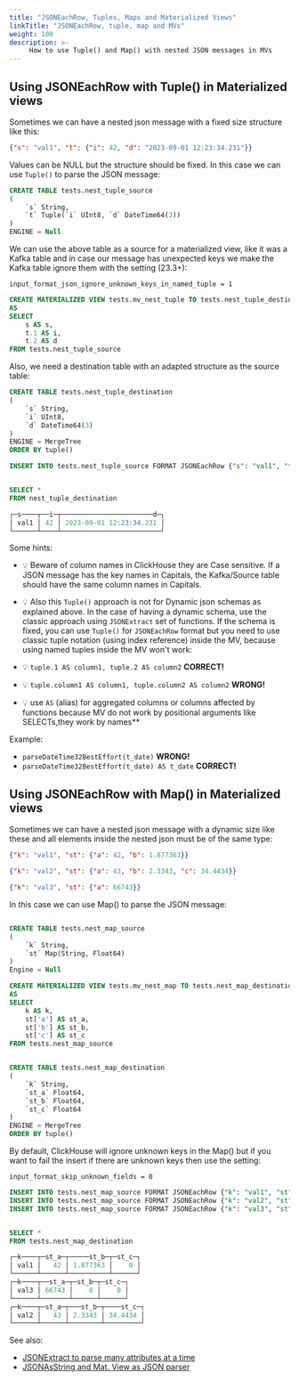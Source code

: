 ```yaml
---
title: "JSONEachRow, Tuples, Maps and Materialized Views"
linkTitle: "JSONEachRow, tuple, map and MVs"
weight: 100
description: >-
     How to use Tuple() and Map() with nested JSON messages in MVs
---
```


## Using JSONEachRow with Tuple() in Materialized views

Sometimes we can have a nested json message with a fixed size structure like this:

```json
{"s": "val1", "t": {"i": 42, "d": "2023-09-01 12:23:34.231"}}
```

Values can be NULL but the structure should be fixed. In this case we can use `Tuple()` to parse the JSON message:

```sql
CREATE TABLE tests.nest_tuple_source
(
    `s` String,
    `t` Tuple(`i` UInt8, `d` DateTime64(3))
)
ENGINE = Null 
```

We can use the above table as a source for a materialized view, like it was a Kafka table and in case our message has unexpected keys we make the Kafka table ignore them with the setting (23.3+):

`input_format_json_ignore_unknown_keys_in_named_tuple = 1`

```sql
CREATE MATERIALIZED VIEW tests.mv_nest_tuple TO tests.nest_tuple_destination
AS
SELECT
    s AS s,
    t.1 AS i,
    t.2 AS d
FROM tests.nest_tuple_source
```

Also, we need a destination table with an adapted structure as the source table:

```sql
CREATE TABLE tests.nest_tuple_destination
(
    `s` String,
    `i` UInt8, 
    `d` DateTime64(3)
)
ENGINE = MergeTree
ORDER BY tuple()

INSERT INTO tests.nest_tuple_source FORMAT JSONEachRow {"s": "val1", "t": {"i": 42, "d": "2023-09-01 12:23:34.231"}}


SELECT *
FROM nest_tuple_destination

┌─s────┬──i─┬───────────────────────d─┐
│ val1 │ 42 │ 2023-09-01 12:23:34.231 │
└──────┴────┴─────────────────────────┘
```

Some hints:

- 💡 Beware of column names in ClickHouse they are Case sensitive.  If a JSON message has the key names in Capitals, the Kafka/Source table should have the same column names in Capitals.

- 💡 Also this `Tuple()` approach is not for Dynamic json schemas as explained above. In the case of having a dynamic schema, use the classic approach using `JSONExtract` set of functions. If the schema is fixed, you can use `Tuple()` for `JSONEachRow` format but you need to use classic tuple notation (using index reference) inside the MV, because using named tuples inside the MV won't work:

- 💡 `tuple.1 AS column1, tuple.2 AS column2` **CORRECT!**
- 💡 `tuple.column1 AS column1, tuple.column2 AS column2` **WRONG!**
- 💡 use `AS` (alias) for aggregated columns or columns affected by functions because MV do not work by positional arguments like SELECTs,they work by names**

Example:

- `parseDateTime32BestEffort(t_date)` **WRONG!**
- `parseDateTime32BestEffort(t_date) AS t_date` **CORRECT!**

## Using JSONEachRow with Map() in Materialized views

Sometimes we can have a nested json message with a dynamic size like these and all elements inside the nested json must be of the same type:

```json
{"k": "val1", "st": {"a": 42, "b": 1.877363}}

{"k": "val2", "st": {"a": 43, "b": 2.3343, "c": 34.4434}}

{"k": "val3", "st": {"a": 66743}}
```

In this case we can use Map() to parse the JSON message:

```sql

CREATE TABLE tests.nest_map_source
(
    `k` String,
    `st` Map(String, Float64)
)
Engine = Null 

CREATE MATERIALIZED VIEW tests.mv_nest_map TO tests.nest_map_destination
AS
SELECT
    k AS k,
    st['a'] AS st_a,
    st['b'] AS st_b,
    st['c'] AS st_c
FROM tests.nest_map_source 


CREATE TABLE tests.nest_map_destination
(
    `k` String,
    `st_a` Float64,
    `st_b` Float64,
    `st_c` Float64
)
ENGINE = MergeTree
ORDER BY tuple()
```

By default, ClickHouse will ignore unknown keys in the Map() but if you want to fail the insert if there are unknown keys then use the setting:

`input_format_skip_unknown_fields = 0`

```sql
INSERT INTO tests.nest_map_source FORMAT JSONEachRow {"k": "val1", "st": {"a": 42, "b": 1.877363}}
INSERT INTO tests.nest_map_source FORMAT JSONEachRow {"k": "val2", "st": {"a": 43, "b": 2.3343, "c": 34.4434}}
INSERT INTO tests.nest_map_source FORMAT JSONEachRow {"k": "val3", "st": {"a": 66743}}


SELECT *
FROM tests.nest_map_destination

┌─k────┬─st_a─┬─────st_b─┬─st_c─┐
│ val1 │   42 │ 1.877363 │    0 │
└──────┴──────┴──────────┴──────┘
┌─k────┬──st_a─┬─st_b─┬─st_c─┐
│ val3 │ 66743 │    0 │    0 │
└──────┴───────┴──────┴──────┘
┌─k────┬─st_a─┬───st_b─┬────st_c─┐
│ val2 │   43 │ 2.3343 │ 34.4434 │
└──────┴──────┴────────┴─────────┘
```

See also:

- [JSONExtract to parse many attributes at a time](/altinity-kb-queries-and-syntax/jsonextract-to-parse-many-attributes-at-a-time/)
- [JSONAsString and Mat. View as JSON parser](/altinity-kb-schema-design/altinity-kb-jsonasstring-and-mat.-view-as-json-parser/)
